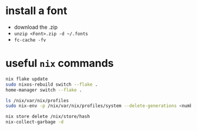 # install a font

* download the .zip
* `unzip <Font>.zip -d ~/.fonts`
* `fc-cache -fv`

# useful `nix` commands

```bash
nix flake update
sudo nixos-rebuild switch --flake .
home-manager switch --flake .

ls /nix/var/nix/profiles
sudo nix-env -p /nix/var/nix/profiles/system --delete-generations <number>

nix store delete /nix/store/hash
nix-collect-garbage -d
```

